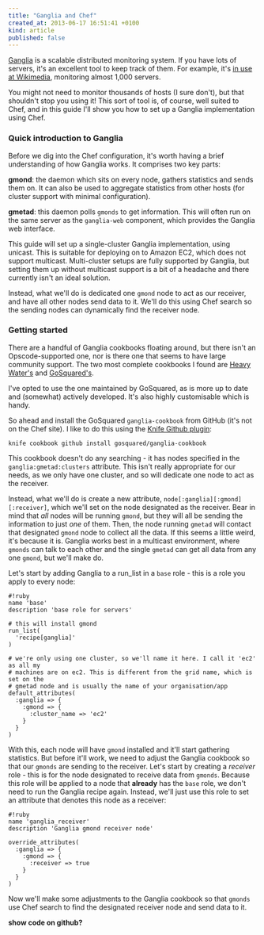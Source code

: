 ```yaml
---
title: "Ganglia and Chef"
created_at: 2013-06-17 16:51:41 +0100
kind: article
published: false
---
```


[Ganglia](http://ganglia.sourceforge.net/) is a scalable distributed monitoring system. If you have lots of servers, it's an excellent tool to keep track of them. For example, it's [in use at Wikimedia](http://ganglia.wikimedia.org/), monitoring almost 1,000 servers.

You might not need to monitor thousands of hosts (I sure don't), but that shouldn't stop you using it! This sort of tool is, of course, well suited to Chef, and in this guide I'll show you how to set up a Ganglia implementation using Chef.

<!-- more -->

### Quick introduction to Ganglia

Before we dig into the Chef configuration, it's worth having a brief understanding of how Ganglia works. It comprises two key parts:

**gmond**: the daemon which sits on every node, gathers statistics and sends them on. It can also be used to aggregate statistics from other hosts (for cluster support with minimal configuration).

**gmetad**: this daemon polls `gmonds` to get information. This will often run on the same server as the `ganglia-web` component, which provides the Ganglia web interface.

This guide will set up a single-cluster Ganglia implementation, using unicast. This is suitable for deploying on to Amazon EC2, which does not support multicast. Multi-cluster setups are fully supported by Ganglia, but setting them up without multicast support is a bit of a headache and there currently isn't an ideal solution.

Instead, what we'll do is dedicated one `gmond` node to act as our receiver, and have all other nodes send data to it. We'll do this using Chef search so the sending nodes can dynamically find the receiver node.

### Getting started

There are a handful of Ganglia cookbooks floating around, but there isn't an Opscode-supported one, nor is there one that seems to have large community support. The two most complete cookbooks I found are [Heavy Water's](https://github.com/hw-cookbooks/ganglia) and [GoSquared's](https://github.com/gosquared/ganglia-cookbook).

I've opted to use the one maintained by GoSquared, as is more up to date and (somewhat) actively developed. It's also highly customisable which is handy.

So ahead and install the GoSquared `ganglia-cookbook` from GitHub (it's not on the Chef site). I like to do this using the [Knife Github plugin](https://github.com/websterclay/knife-github-cookbooks):

    knife cookbook github install gosquared/ganglia-cookbook

This cookbook doesn't do any searching - it has nodes specified in the `ganglia:gmetad:clusters` attribute. This isn't really appropriate for our needs, as we only have one cluster, and so will dedicate one node to act as the receiver.

Instead, what we'll do is create a new attribute, `node[:ganglia][:gmond][:receiver]`, which we'll set on the node designated as the receiver. Bear in mind that *all* nodes will be running `gmond`, but they will all be sending the information to just *one* of them. Then, the node running `gmetad` will contact that designated `gmond` node to collect all the data. If this seems a little weird, it's because it is. Ganglia works best in a multicast environment, where `gmonds` can talk to each other and the single `gmetad` can get all data from any one `gmond`, but we'll make do.

Let's start by adding Ganglia to a run_list in a `base` role - this is a role you apply to every node:

    #!ruby
    name 'base'
    description 'base role for servers'

    # this will install gmond 
    run_list(
      'recipe[ganglia]'
    )

    # we're only using one cluster, so we'll name it here. I call it 'ec2' as all my
    # machines are on ec2. This is different from the grid name, which is set on the
    # gmetad node and is usually the name of your organisation/app
    default_attributes(
      :ganglia => {
        :gmond => {
          :cluster_name => 'ec2'
        }
      }
    )

With this, each node will have `gmond` installed and it'll start gathering statistics. But before it'll work, we need to adjust the Ganglia cookbook so that our `gmonds` are sending to the receiver. Let's start by creating a *receiver* role - this is for the node designated to receive data from `gmonds`. Because this role will be applied to a node that **already** has the `base` role, we don't need to run the Ganglia recipe again. Instead, we'll just use this role to set an attribute that denotes this node as a receiver:

    #!ruby
    name 'ganglia_receiver'
    description 'Ganglia gmond receiver node'

    override_attributes(
      :ganglia => {
        :gmond => {
          :receiver => true
        }
      }
    )

Now we'll make some adjustments to the Ganglia cookbook so that `gmonds` use Chef search to find the designated receiver node and send data to it.

**show code on github?**

